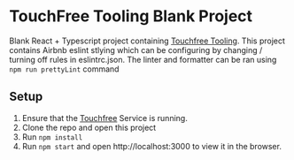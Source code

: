 # TouchFree Tooling Blank Project

Blank React + Typescript project containing [Touchfree Tooling](https://github.com/ultraleap/TouchFree).
This project contains Airbnb eslint stlying which can be configuring by changing / turning off rules in eslintrc.json.
The linter and formatter can be ran using `npm run prettyLint` command

## Setup

1. Ensure that the [Touchfree](https://github.com/ultraleap/TouchFree) Service is running.
2. Clone the repo and open this project
3. Run `npm install`
4. Run `npm start` and open http://localhost:3000 to view it in the browser.
